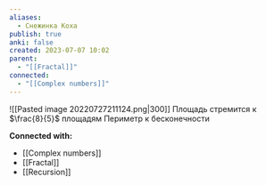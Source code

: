 ```yaml
---
aliases:
  - Снежинка Коха
publish: true
anki: false
created: 2023-07-07 10:02
parent:
  - "[[Fractal]]"
connected:
  - "[[Complex numbers]]"
---
```

![[Pasted image 20220727211124.png|300]]
Площадь стремится к $\frac{8}{5}$ площадям
Периметр к бесконечности





**Connected with:**
- [[Complex numbers]]
- [[Fractal]]
- [[Recursion]]


